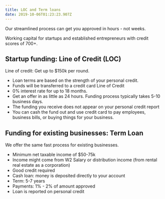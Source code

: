 ```yaml
---
title: LOC and Term loans
date: 2019-10-06T01:23:23.907Z
---
```

Our streamlined process can get you approved in hours - not weeks.

Working capital for startups and established entrepreneurs with credit scores of 700+.

## Startup funding: Line of Credit (LOC)

Line of credit: Get up to $150k per round.

* Loan terms are based on the strength of your personal credit. 
* Funds will be transferred to a credit card Line of Credit
* 0% interest rate for up to 18 months. 
* Get an offer in as little as 24 hours. Funding process typically takes 5-10 business days. 
* The funding you receive does not appear on your personal credit report
* You can cash the fund out and use credit card to pay employees, business bills,
  or buying things for your business.

## Funding for existing businesses: Term Loan 

We offer the same fast process for existing businesses.

* Minimum net taxable income of $50-75k
* Income might come from W2 Salary or distribution income (from rental real estate as a
  corporation)
* Good credit required
* Cash loan: money is deposited directly to your account
* Term: 5-7 years
* Payments: 1% - 2% of amount approved 
* Loan is reported on personal credit

